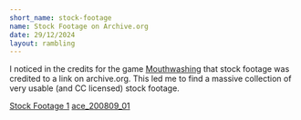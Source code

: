 ```yaml
---
short_name: stock-footage
name: Stock Footage on Archive.org
date: 29/12/2024
layout: rambling
---
```


I noticed in the credits for the game <a href="https://store.steampowered.com/app/2475490/Mouthwashing/" target="_blank" rel="noopener">Mouthwashing</a> that stock footage was credited to a link on archive.org. This led me to find a massive collection of very usable (and CC licensed) stock footage.

<a href="https://archive.org/details/StockFootage1" target="_blank" rel="noopener">Stock Footage 1</a>
<a href="https://archive.org/details/ace_200809_01" target="_blank" rel="noopener">ace_200809_01</a>
